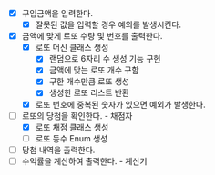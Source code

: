 - [x] 구입금액을 입력한다.
  - [x] 잘못된 값을 입력할 경우 예외를 발생시킨다.
- [x] 금액에 맞게 로또 수량 및 번호를 출력한다.
  - [x] 로또 머신 클래스 생성
    - [x] 랜덤으로 6자리 수 생성 기능 구현
    - [x] 금액에 맞는 로또 개수 구함
    - [x] 구한 개수만큼 로또 생성
    - [x] 생성한 로또 리스트 반환
  - [x] 로또 번호에 중복된 숫자가 있으면 예외가 발생한다.
- [ ] 로또의 당첨을 확인한다. - 채점자
  - [x] 로또 채점 클래스 생성
  - [ ] 로또 등수 Enum 생성
- [ ] 당첨 내역을 출력한다.
- [ ] 수익률을 계산하여 출력한다. - 계산기